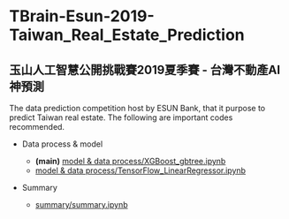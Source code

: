 # TBrain-Esun-2019-Taiwan_Real_Estate_Prediction
## 玉山人工智慧公開挑戰賽2019夏季賽 - 台灣不動產AI神預測

The data prediction competition host by ESUN Bank, that it purpose to predict Taiwan real estate. The following are important codes recommended.

* Data process & model
  * **(main)** <a href="https://github.com/cghaocg/TBrain-Esun-2019-Taiwan_Real_Estate_Prediction/blob/master/model%20%26%20data%20process/XGBoost_gbtree.ipynb">model & data process/XGBoost_gbtree.ipynb</a>
  * <a href="https://github.com/cghaocg/TBrain-Esun-2019-Taiwan_Real_Estate_Prediction/blob/master/model%20%26%20data%20process/TensorFlow_LinearRegressor.ipynb">model & data process/TensorFlow_LinearRegressor.ipynb</a>
  
* Summary
  * <a href="https://github.com/cghaocg/TBrain-Esun-2019-Taiwan_Real_Estate_Prediction/blob/master/summary/summary.ipynb">summary/summary.ipynb</a>
